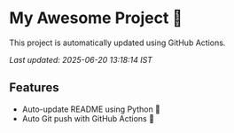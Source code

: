 # My Awesome Project 🚀

This project is automatically updated using GitHub Actions.

_Last updated: 2025-06-20 13:18:14 IST_

## Features
- Auto-update README using Python 🐍
- Auto Git push with GitHub Actions 🤖
